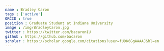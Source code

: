 ```yaml
---
name : Bradley Caron
tags : ['active']
ORCID : true
position : Graduate Student at Indiana University
image : /img/BradleyCaron.jpg
twitter : https://twitter.com/bacaronIU
github : https://github.com/bacaron
scholar : https://scholar.google.com/citations?user=fU9K6GgAAAAJ&hl=en
---
```

